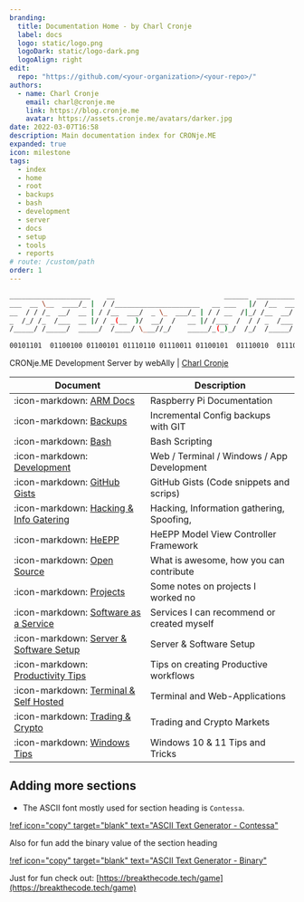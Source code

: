 ```yaml
---
branding:
  title: Documentation Home - by Charl Cronje
  label: docs
  logo: static/logo.png
  logoDark: static/logo-dark.png
  logoAlign: right
edit:
  repo: "https://github.com/<your-organization>/<your-repo>/"
authors:
  - name: Charl Cronje
    email: charl@cronje.me
    link: https://blog.cronje.me
    avatar: https://assets.cronje.me/avatars/darker.jpg
date: 2022-03-07T16:58
description: Main documentation index for CRONje.ME
expanded: true
icon: milestone
tags: 
  - index
  - home
  - root
  - backups
  - bash
  - development
  - server
  - docs
  - setup
  - tools
  - reports
# route: /custom/path
order: 1
---
```


```sh
____________________    __                           ______  ____________
___  __ \__  ____/_ |  / /_____________________   __ ___   |/  /__  ____/
__  / / /_  __/  __ | / /__  ___/  _ \_  ___/_ | / / __  /|_/ /__  __/   
_  /_/ /_  /___  __ |/ / _(__  )/  __/  /   __ |/ /___  /  / / _  /___   
/_____/ /_____/  _____/  /____/ \___//_/    _____/_(_)_/  /_/  /_____/   
                                                                        
00101101  01100100 01100101 01110110 01110011 01100101  01110010  01110110 
```

CRONje.ME Development Server by webAlly | [Charl Cronje](https://blog.cronje.me)

| Document                                                                  | Description                                |
|---------------------------------------------------------------------------|--------------------------------------------|
| :icon-markdown: [ARM Docs](https://arm.docs.cronje.me)                    | Raspberry Pi Documentation                 |
| :icon-markdown: [Backups](https://backup.docs.cronje.me)                  | Incremental Config backups with GIT        |
| :icon-markdown: [Bash](https://bash.docs.cronje.me)                       | Bash Scripting                             |
| :icon-markdown: [Development](https://dev.docs.cronje.me)                 | Web / Terminal / Windows / App Development |
| :icon-markdown: [GitHub Gists](https://gist.docs.cronje.me)               | GitHub Gists (Code snippets and scrips)    |
| :icon-markdown: [Hacking & Info Gatering](https://hacking.docs.cronje.me) | Hacking, Information gathering, Spoofing,  |
| :icon-markdown: [HeEPP](https://heepp.docs.cronje.me)                     | HeEPP Model View Controller Framework      |
| :icon-markdown: [Open Source](https://opensource.docs.cronje.me)          | What is awesome, how you can contribute    |
| :icon-markdown: [Projects](https://projects.docs.cronje.me)               | Some notes on projects I worked no         |
| :icon-markdown: [Software as a Service](https://saas.docs.cronje.me)      | Services I can recommend or created myself |
| :icon-markdown: [Server & Software Setup](https://setup.docs.cronje.me)   | Server & Software Setup                    |
| :icon-markdown: [Productivity Tips](https://tips.docs.cronje.me)          | Tips on creating Productive workflows      |
| :icon-markdown: [Terminal & Self Hosted](https://tools.docs.cronje.me)    | Terminal and Web-Applications              |
| :icon-markdown: [Trading & Crypto](https://trading.docs.cronje.me)        | Trading and Crypto Markets                 |
| :icon-markdown: [Windows Tips](https://win.docs.cronje.me)                | Windows 10 & 11 Tips and Tricks            |


## Adding more sections

- The ASCII font mostly used for section heading is `Contessa`.

[!ref icon="copy" target="blank" text="ASCII Text Generator - Contessa"](https://patorjk.com/software/taag/#p=display&f=Contessa&t=NEW.DOCS.ME)

Also for fun add the binary value of the section heading

[!ref icon="copy" target="blank" text="ASCII Text Generator - Binary"](https://patorjk.com/software/taag/#p=display&f=Binary&t=NEW.DOCS.ME)

Just for fun check out: [https://breakthecode.tech/game](https://breakthecode.tech/game)
